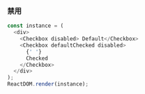### 禁用

<!--start-code-->

```js
const instance = (
  <div>
    <Checkbox disabled> Default</Checkbox>
    <Checkbox defaultChecked disabled>
      {' '}
      Checked
    </Checkbox>
  </div>
);
ReactDOM.render(instance);
```

<!--end-code-->
